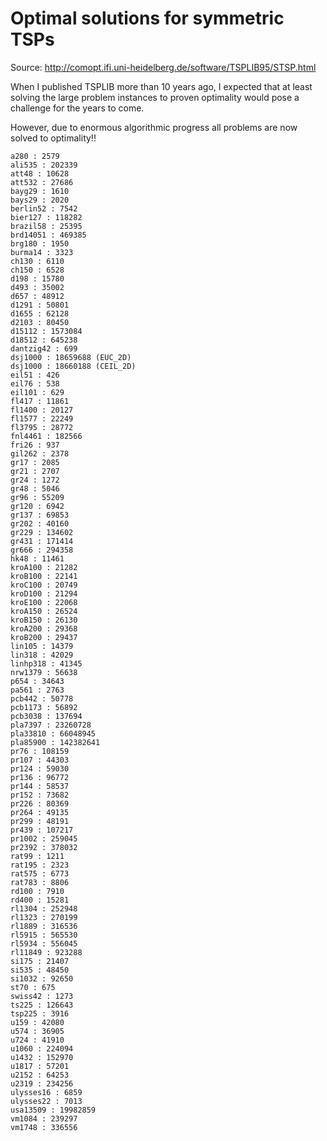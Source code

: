 # Optimal solutions for symmetric TSPs
Source: http://comopt.ifi.uni-heidelberg.de/software/TSPLIB95/STSP.html

When I published TSPLIB more than 10 years ago, I expected that at least solving the large problem instances to proven optimality would pose a challenge for the years to come.

However, due to enormous algorithmic progress all problems are now solved to optimality!!

    a280 : 2579
    ali535 : 202339
    att48 : 10628
    att532 : 27686
    bayg29 : 1610
    bays29 : 2020
    berlin52 : 7542
    bier127 : 118282
    brazil58 : 25395
    brd14051 : 469385
    brg180 : 1950
    burma14 : 3323
    ch130 : 6110
    ch150 : 6528
    d198 : 15780
    d493 : 35002
    d657 : 48912
    d1291 : 50801
    d1655 : 62128
    d2103 : 80450
    d15112 : 1573084
    d18512 : 645238
    dantzig42 : 699
    dsj1000 : 18659688 (EUC_2D)
    dsj1000 : 18660188 (CEIL_2D)
    eil51 : 426
    eil76 : 538
    eil101 : 629
    fl417 : 11861
    fl1400 : 20127
    fl1577 : 22249
    fl3795 : 28772
    fnl4461 : 182566
    fri26 : 937
    gil262 : 2378
    gr17 : 2085
    gr21 : 2707
    gr24 : 1272
    gr48 : 5046
    gr96 : 55209
    gr120 : 6942
    gr137 : 69853
    gr202 : 40160
    gr229 : 134602
    gr431 : 171414
    gr666 : 294358
    hk48 : 11461
    kroA100 : 21282
    kroB100 : 22141
    kroC100 : 20749
    kroD100 : 21294
    kroE100 : 22068
    kroA150 : 26524
    kroB150 : 26130
    kroA200 : 29368
    kroB200 : 29437
    lin105 : 14379
    lin318 : 42029
    linhp318 : 41345
    nrw1379 : 56638
    p654 : 34643
    pa561 : 2763
    pcb442 : 50778
    pcb1173 : 56892
    pcb3038 : 137694
    pla7397 : 23260728
    pla33810 : 66048945
    pla85900 : 142382641
    pr76 : 108159
    pr107 : 44303
    pr124 : 59030
    pr136 : 96772
    pr144 : 58537
    pr152 : 73682
    pr226 : 80369
    pr264 : 49135
    pr299 : 48191
    pr439 : 107217
    pr1002 : 259045
    pr2392 : 378032
    rat99 : 1211
    rat195 : 2323
    rat575 : 6773
    rat783 : 8806
    rd100 : 7910
    rd400 : 15281
    rl1304 : 252948
    rl1323 : 270199
    rl1889 : 316536
    rl5915 : 565530
    rl5934 : 556045
    rl11849 : 923288
    si175 : 21407
    si535 : 48450
    si1032 : 92650
    st70 : 675
    swiss42 : 1273
    ts225 : 126643
    tsp225 : 3916
    u159 : 42080
    u574 : 36905
    u724 : 41910
    u1060 : 224094
    u1432 : 152970
    u1817 : 57201
    u2152 : 64253
    u2319 : 234256
    ulysses16 : 6859
    ulysses22 : 7013
    usa13509 : 19982859
    vm1084 : 239297
    vm1748 : 336556

